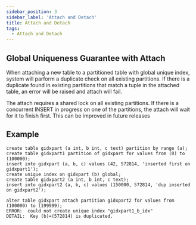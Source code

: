 ```yaml
---
sidebar_position: 3
sidebar_label: 'Attach and Detach'
title: Attach and Detach
tags:
  - Attach and Detach
---
```



## Global Uniqueness Guarantee with Attach

When attaching a new table to a partitioned table with global unique index, system will parform a duplicate check on all existing partitions. If there is a duplicate found in existing partitions that match a tuple in the attached table, an error will be raised and attach will fail.

The attach requires a shared lock on all existing partitions. If there is a concurrent INSERT in progress on one of the partitions, the attach will wait for it to finish first. This can be improved in future releases

## Example

```
create table gidxpart (a int, b int, c text) partition by range (a);
create table gidxpart1 partition of gidxpart for values from (0) to (100000);
insert into gidxpart (a, b, c) values (42, 572814, 'inserted first on gidxpart1');
create unique index on gidxpart (b) global;
create table gidxpart2 (a int, b int, c text);
insert into gidxpart2 (a, b, c) values (150000, 572814, 'dup inserted on gidxpart2');

alter table gidxpart attach partition gidxpart2 for values from (100000) to (199999); 
ERROR:  could not create unique index "gidxpart1_b_idx"
DETAIL:  Key (b)=(572814) is duplicated.

```